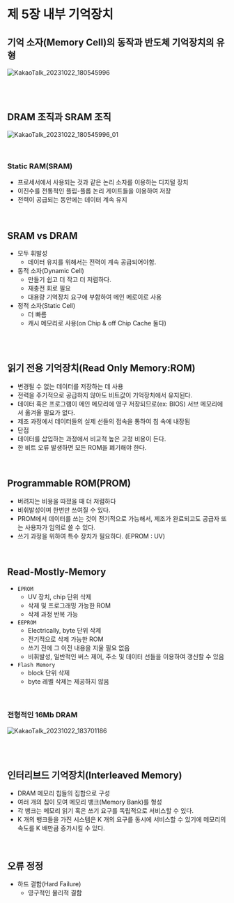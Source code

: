 # 제 5장 내부 기억장치

## 기억 소자(Memory Cell)의 동작과 반도체 기억장치의 유형

![KakaoTalk_20231022_180545996](https://github.com/ash9river/Computer-Organization-and-Architecture/assets/121378532/2d164700-a2ab-455e-a515-6f5a02e3d378)

<br/>
<br/>

## DRAM 조직과 SRAM 조직

![KakaoTalk_20231022_180545996_01](https://github.com/ash9river/Computer-Organization-and-Architecture/assets/121378532/aaa8438e-d9c4-4d79-abe7-2fad09d425d1)

<br/>

### Static RAM(SRAM)

- 프로세서에서 사용되는 것과 같은 논리 소자를 이용하는 디지털 장치
- 이진수를 전통적인 플립-플롭 논리 게이트들을 이용하여 저장
- 전력이 공급되는 동안에는 데이터 계속 유지
<br/>

## SRAM vs DRAM

- 모두 휘발성
  - 데이터 유지를 위해서는 전력이 계속 공급되어야함.
- 동적 소자(Dynamic Cell)
  - 만들기 쉽고 더 작고 더 저렴하다.
  - 재충전 회로 필요
  - 대용량 기억장치 요구에 부함하여 메인 메로이로 사용
- 정적 소자(Static Cell)
  - 더 빠름
  - 캐시 메모리로 사용(on Chip & off Chip Cache 둘다)
 
<br/>
<br/>

## 읽기 전용 기억장치(Read Only Memory:ROM)

- 변경될 수 없는 데이터를 저장하는 데 사용
- 전력을 주기적으로 공급하지 않아도 비트값이 기억장치에서 유지된다.
- 데이터 혹은 프로그램이 메인 메모리에 영구 저장되므로(ex: BIOS) 서브 메모리에서 옮겨올 필요가 없다.
- 제조 과정에서 데이터들의 실제 선들의 접속을 통하여 칩 속에 내장됨
-  단점
  - 데이터를 삽입하는 과정에서 비교적 높은 고정 비용이 든다.
  - 한 비트 오류 발생하면 모든 ROM을 폐기해야 한다.
  
<br/>

## Programmable ROM(PROM)

- 버려지는 비용을 따졌을 때 더 저렴하다
- 비휘발성이며 한번만 쓰여질 수 있다.
- PROM에서 데이터를 쓰는 것이 전기적으로 가능해서, 제조가 완료되고도 공급자 또는 사용자가 임의로 쓸 수 있다.
- 쓰기 과정을 위하여 특수 장치가 필요하다. (EPROM : UV)

<br/>

## Read-Mostly-Memory

- `EPROM`
  - UV 장치, chip 단위 삭제
  - 삭제 및 프로그래밍 가능한 ROM
  - 삭제 과정 반복 가능
- `EEPROM`
  - Electrically, byte 단위 삭제
  - 전기적으로 삭제 가능한 ROM
  - 쓰기 전에 그 이전 내용을 지울 필요 없음
  - 비휘발성, 일반적인 버스 제어, 주소 및 데이터 선들을 이용하여 갱신할 수 있음
- `Flash Memory`
  - block 단위 삭제
  - byte 레벨 삭제는 제공하지 않음
 
<br/>

### 전형적인 16Mb DRAM

![KakaoTalk_20231022_183701186](https://github.com/ash9river/Computer-Organization-and-Architecture/assets/121378532/00fa2f65-2530-454b-93c8-bdd8b1888c39)

<br/>
<br/>

## 인터리브드 기억장치(Interleaved Memory)

- DRAM 메모리 칩들의 집합으로 구성
- 여러 개의 칩이 모여 메모리 뱅크(Memory Bank)를 형성
- 각 뱅크는 메모리 읽기 혹은 쓰기 요구를 독립적으로 서비스할 수 있다.
- K 개의 뱅크들을 가진 시스템은 K 개의 요구를 동시에 서비스할 수 있기에 메모리의 속도를 K 배만큼 증가시킬 수 있다.

<br/>

## 오류 정정

- 하드 결함(Hard Failure)
  - 영구적인 물리적 결함
